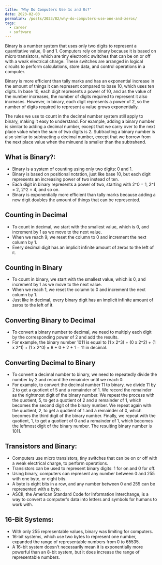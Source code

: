 ```yaml
---
title: 'Why Do Computers Use 1s and 0s?'
date: 2023-02-03
permalink: /posts/2023/02/why-do-computers-use-one-and-zeros/
tags:
  - career
  - software
---
```


Binary is a number system that uses only two digits to represent a quantitative value, 0 and 1. Computers rely on binary because it is based on micro transistors, which are tiny electronic switches that can be on or off with a weak electrical charge. These switches are arranged in logical circuits to perform calculations, store data, and control operations in a computer.

Binary is more efficient than tally marks and has an exponential increase in the amount of things it can represent compared to base 10, which uses ten digits. In base 10, each digit represents a power of 10, and as the value of the number increases, the number of digits required to represent it also increases. However, in binary, each digit represents a power of 2, so the number of digits required to represent a value grows exponentially.

The rules we use to count in the decimal number system still apply to binary, making it easy to understand. For example, adding a binary number is similar to adding a decimal number, except that we carry over to the next place value when the sum of two digits is 2. Subtracting a binary number is also similar to subtracting a decimal number, except that we borrow from the next place value when the minuend is smaller than the subtrahend.

What is Binary?:
---

* Binary is a system of counting using only two digits: 0 and 1.
* Binary is based on positional notation, just like base 10, but each digit represents an increasing power of two instead of ten.
* Each digit in binary represents a power of two, starting with 2^0 = 1, 2^1 = 2, 2^2 = 4, and so on.
* Binary is exponentially more efficient than tally marks because adding a new digit doubles the amount of things that can be represented.

Counting in Decimal
---

* To count in decimal, we start with the smallest value, which is 0, and increment by 1 as we move to the next value.
* When we reach 9, we reset the column to 0 and increment the next column by 1.
* Every decimal digit has an implicit infinite amount of zeros to the left of it.

Counting in Binary
---

* To count in binary, we start with the smallest value, which is 0, and increment by 1 as we move to the next value.
* When we reach 1, we reset the column to 0 and increment the next column by 1.
* Just like in decimal, every binary digit has an implicit infinite amount of zeros to the left of it.

Converting Binary to Decimal
---

* To convert a binary number to decimal, we need to multiply each digit by the corresponding power of 2 and add the results.
* For example, the binary number 1011 is equal to (1 x 2^3) + (0 x 2^2) + (1 x 2^1) + (1 x 2^0) = 8 + 0 + 2 + 1 = 11 in decimal.

Converting Decimal to Binary
---

* To convert a decimal number to binary, we need to repeatedly divide the number by 2 and record the remainder until we reach 0.
* For example, to convert the decimal number 11 to binary, we divide 11 by 2 to get a quotient of 5 and a remainder of 1. We record the remainder as the rightmost digit of the binary number. We repeat the process with the quotient, 5, to get a quotient of 2 and a remainder of 1, which becomes the second digit of the binary number. We repeat again with the quotient, 2, to get a quotient of 1 and a remainder of 0, which becomes the third digit of the binary number. Finally, we repeat with the quotient, 1, to get a quotient of 0 and a remainder of 1, which becomes the leftmost digit of the binary number. The resulting binary number is 1011.

Transistors and Binary:
---

* Computers use micro transistors, tiny switches that can be on or off with a weak electrical charge, to perform operations.
* Transistors can be used to represent binary digits: 1 for on and 0 for off.
* Using binary, computers can represent any number between 0 and 255 with one byte, or eight bits.
* A byte is eight bits in a row, and any number between 0 and 255 can be represented with a byte.
* ASCII, the American Standard Code for Information Interchange, is a way to convert a computer's data into letters and symbols for humans to work with.

16-Bit Systems:
---

* With only 255 representable values, binary was limiting for computers.
* 16-bit systems, which use two bytes to represent one number, expanded the range of representable numbers from 0 to 65535.
* A 16-bit system doesn't necessarily mean it is exponentially more powerful than an 8-bit system, but it does increase the range of representable numbers.

